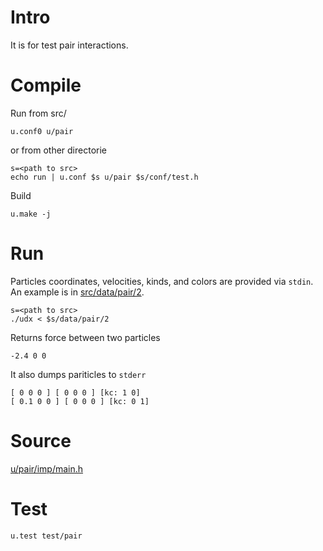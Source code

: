 # Intro

It is for test pair interactions.

# Compile

Run from src/

	u.conf0 u/pair

or from other directorie

	s=<path to src>
	echo run | u.conf $s u/pair $s/conf/test.h

Build

	u.make -j

# Run

Particles coordinates, velocities, kinds, and colors are provided via
`stdin`. An example is in [src/data/pair/2](../../src/data/pair/2).

	s=<path to src>
	./udx < $s/data/pair/2

Returns force between two particles

	-2.4 0 0

It also dumps pariticles to `stderr`

	[ 0 0 0 ] [ 0 0 0 ] [kc: 1 0]
	[ 0.1 0 0 ] [ 0 0 0 ] [kc: 0 1]

# Source

[u/pair/imp/main.h](../../src/u/pair/imp/main.h)

# Test

	u.test test/pair
